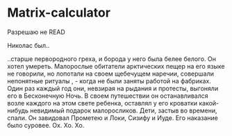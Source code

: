 # Matrix-calculator
Разрешаю не READ

Николас был..

..старше первородного греха, и борода у него была белее белого. Он хотел умереть. Малорослые обитатели арктических пещер на его языке не говорили, но лопотали на своем щебечущем наречии, совершали непонятные ритуалы , - когда не были заняты работой на фабриках. Один раз каждый год они, невзирая на рыдания и протесты, выгоняли его в Бесконечную Ночь. В своем путешествии он останавливался возле каждого на этом свете ребенка, оставлял у его кроватки какой-нибудь невидимый подарок малоросликов. Дети, застыв во времени, спали. Он завидовал Прометею и Локи, Сизифу и Иуде. Его наказание было суровее. Ох. Хо. Хо.
